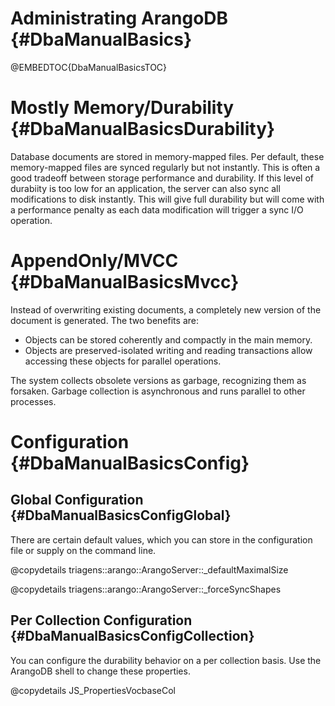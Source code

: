 Administrating ArangoDB {#DbaManualBasics}
==========================================

@EMBEDTOC{DbaManualBasicsTOC}

Mostly Memory/Durability {#DbaManualBasicsDurability}
=====================================================

Database documents are stored in memory-mapped files. Per default, these
memory-mapped files are synced regularly but not instantly. This is often a good
tradeoff between storage performance and durability. If this level of durabiity
is too low for an application, the server can also sync all modifications to
disk instantly. This will give full durability but will come with a performance
penalty as each data modification will trigger a sync I/O operation.

AppendOnly/MVCC {#DbaManualBasicsMvcc}
======================================

Instead of overwriting existing documents, a completely new version of the
document is generated. The two benefits are:

- Objects can be stored coherently and compactly in the main memory.
- Objects are preserved-isolated writing and reading transactions allow
  accessing these objects for parallel operations.

The system collects obsolete versions as garbage, recognizing them as
forsaken. Garbage collection is asynchronous and runs parallel to other
processes.

Configuration {#DbaManualBasicsConfig}
======================================

Global Configuration {#DbaManualBasicsConfigGlobal}
---------------------------------------------------

There are certain default values, which you can store in the configuration file
or supply on the command line.

@copydetails triagens::arango::ArangoServer::_defaultMaximalSize

@copydetails triagens::arango::ArangoServer::_forceSyncShapes

Per Collection Configuration {#DbaManualBasicsConfigCollection}
---------------------------------------------------------------

You can configure the durability behavior on a per collection basis.
Use the ArangoDB shell to change these properties.

@copydetails JS_PropertiesVocbaseCol
